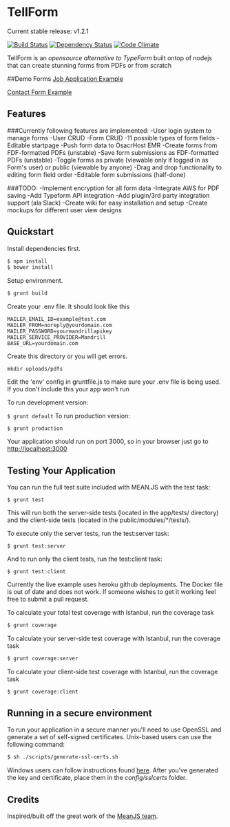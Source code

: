 TellForm
========

Current stable release: v1.2.1

[![Build Status](https://travis-ci.org/whitef0x0/tellform.svg?branch=master)](https://travis-ci.org/whitef0x0/tellform)
[![Dependency Status](https://gemnasium.com/whitef0x0/tellform.svg)](https://gemnasium.com/whitef0x0/tellform)
[![Code Climate](https://codeclimate.com/github/whitef0x0/tellform/badges/gpa.svg)](https://codeclimate.com/github/whitef0x0/tellform)

TellForm is an *opensource alternative to TypeForm* built ontop of nodejs that can create stunning forms from PDFs or from scratch

##Demo Forms
[Job Application Example](https://stage.tellform.com/#!/forms/571a76b856d64f9e4ca73ca1) 

[Contact Form Example](https://stage.tellform.com/#!/forms/57196d592601ed12074eecc0)

## Features	

###Currently following features are implemented:
	-User login system to manage forms
	-User CRUD 
	-Form CRUD
	-11 possible types of form fields
	-Editable startpage
	-Push form data to OsacrHost EMR
	-Create forms from FDF-formatted PDFs (unstable)
	-Save form submissions as FDF-formatted PDFs (unstable)
	-Toggle forms as private (viewable only if logged in as Form's user) or public (viewable by anyone)
	-Drag and drop functionality to editing form field order
	-Editable form submissions (half-done)

###TODO:
	-Implement encryption for all form data
	-Integrate AWS for PDF saving
	-Add Typeform API integration
	-Add plugin/3rd party integration support (ala Slack)
	-Create wiki for easy installation and setup
	-Create mockups for different user view designs




## Quickstart

Install dependencies first.
```bash
$ npm install
$ bower install
```

Setup environment.
```bash
$ grunt build
```

Create your .env file. It should look like this
```
MAILER_EMAIL_ID=example@test.com
MAILER_FROM=noreply@yourdomain.com
MAILER_PASSWORD=yourmandrillapikey
MAILER_SERVICE_PROVIDER=Mandrill
BASE_URL=yourdomain.com
```

Create this directory or you will get errors.

```
mkdir uploads/pdfs
```

Edit the 'env' config in gruntfile.js to make sure your .env file is being used. If you don't include this your app won't run

To run development version:

```$ grunt default```
To run production version:

```$ grunt production```

Your application should run on port 3000, so in your browser just go to [http://localhost:3000](http://localhost:3000)


## Testing Your Application
You can run the full test suite included with MEAN.JS with the test task:

```
$ grunt test
```

This will run both the server-side tests (located in the app/tests/ directory) and the client-side tests (located in the public/modules/*/tests/).

To execute only the server tests, run the test:server task:

```
$ grunt test:server
```

And to run only the client tests, run the test:client task:

```
$ grunt test:client
```

Currently the live example uses heroku github deployments. The Docker file is out of date and does not work. If someone wishes to get it working feel free to submit a pull request.

To calculate your total test coverage with Istanbul, run the coverage task
```bash
$ grunt coverage
```

To calculate your server-side test coverage with Istanbul, run the coverage task
```bash
$ grunt coverage:server
```

To calculate your client-side test coverage with Istanbul, run the coverage task
```bash
$ grunt coverage:client
```

## Running in a secure environment
To run your application in a secure manner you'll need to use OpenSSL and generate a set of self-signed certificates. Unix-based users can use the following command:
```bash
$ sh ./scripts/generate-ssl-certs.sh
```
Windows users can follow instructions found [here](http://www.websense.com/support/article/kbarticle/How-to-use-OpenSSL-and-Microsoft-Certification-Authority).
After you've generated the key and certificate, place them in the *config/sslcerts* folder.


## Credits
Inspired/built off the great work of the [MeanJS team](https://github.com/mean/).

